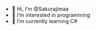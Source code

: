 - 👋 Hi, I’m @Sakurajimaa
- 👀 I’m interested in programming
- 🌱 I’m currently learning C#

<!---
Sakurajimaa/Sakurajimaa is a ✨ special ✨ repository because its `README.md` (this file) appears on your GitHub profile.
You can click the Preview link to take a look at your changes.
--->
